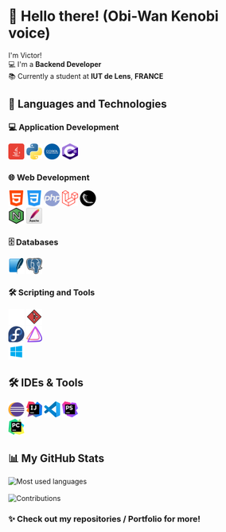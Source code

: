 # 👋 Hello there! (Obi-Wan Kenobi voice)

I'm Victor!  
💻 I'm a **Backend Developer**  
📚 Currently a student at **IUT de Lens**, **FRANCE**

## 🚀 Languages and Technologies

### 💻 Application Development
<img src="./icon/java.png" alt="Java" width="32" height="32"/> <img src="./icon/python.png" alt="Python" width="32" height="32"/>
<img src="./icon/cobol.png" alt="Cobol" width="32" height="32"/> <img src="./icon/csharp.png" alt="csharp" width="32" height="32"/>

### 🌐 Web Development
<img src="./icon/html.png" alt="HTML" width="32" height="32"/> <img src="./icon/css.png" alt="CSS" width="32" height="32"/> 
<img src="./icon/php.png" alt="PHP" width="32" height="32"/>
<img src="./icon/laravel.png" alt="Laravel" width="32" height="32"/> <img src="./icon/flask.png" alt="Flask" width="32" height="32"/>  
<img src="./icon/nginx.png" alt="NGINX" width="32" height="32"/> <img src="./icon/apache.png" alt="Apache" width="32" height="32"/>

### 🗄️ Databases
<img src="./icon/sqlite.png" alt="SQLite" width="32" height="32"/> <img src="./icon/psql.png" alt="PostgreSQL" width="32" height="32"/>

### 🛠️ Scripting and Tools
<img src="./icon/bash.png" alt="Bash" width="32" height="32"/> <img src="./icon/git.png" alt="Git" width="32" height="32"/>  
<img src="./icon/fedora.png" alt="Fedora" width="32" height="32"/> <img src="./icon/endeavouros.png" alt="EndeavourOS" width="32" height="32"/>  
<img src="./icon/windows.png" alt="Windows" width="32" height="32"/>

## 🛠️ IDEs & Tools
<img src="./icon/eclipse.png" alt="Eclipse" width="32" height="32"/> <img src="./icon/intellijidea.png" alt="IntelliJ IDEA" width="32" height="32"/> 
<img src="./icon/vscode.png" alt="VS Code" width="32" height="32"/> <img src="./icon/phpstorm.png" alt="PHPStorm" width="32" height="32"/>  
<img src="./icon/pycharm.png" alt="PyCharm" width="32" height="32"/>

## 📊 My GitHub Stats

![Most used languages](https://github-readme-stats.vercel.app/api/top-langs/?username=VictorWbn&theme=dark&hide_border=false&include_all_commits=false&count_private=false&layout=compact)<br/>
<br/>
![Contributions](https://github-readme-streak-stats.herokuapp.com/?user=VictorWbn&theme=dark&hide_border=false)


### ✨ Check out my repositories / Portfolio for more!
